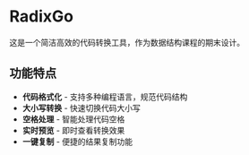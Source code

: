 # RadixGo

这是一个简洁高效的代码转换工具，作为数据结构课程的期末设计。

## 功能特点

-  **代码格式化** - 支持多种编程语言，规范代码结构
-  **大小写转换** - 快速切换代码大小写
-  **空格处理** - 智能处理代码空格
-  **实时预览** - 即时查看转换效果
-  **一键复制** - 便捷的结果复制功能

